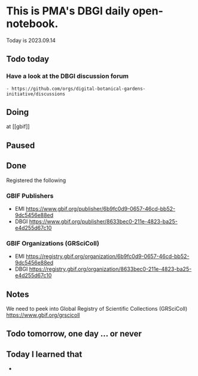 

# This is PMA's DBGI daily open-notebook.

Today is 2023.09.14

## Todo today

### Have a look at the DBGI discussion forum
    - https://github.com/orgs/digital-botanical-gardens-initiative/discussions
###
###

## Doing

at [[gbif]]

## Paused

## Done

Registered the following 

### GBIF Publishers

- EMI https://www.gbif.org/publisher/6b9fc0d9-0657-46cd-bb52-9dc5456e88ed
- DBGI https://www.gbif.org/publisher/8633bec0-211e-4823-ba25-e4d255d67c10

### GBIF Organizations (GRSciColl)

- EMI https://registry.gbif.org/organization/6b9fc0d9-0657-46cd-bb52-9dc5456e88ed
- DBGI https://registry.gbif.org/organization/8633bec0-211e-4823-ba25-e4d255d67c10



## Notes

We need to peek into Global Registry of Scientific Collections (GRSciColl)
https://www.gbif.org/grscicoll

## Todo tomorrow, one day ... or never

###
###
###


## Today I learned that

-